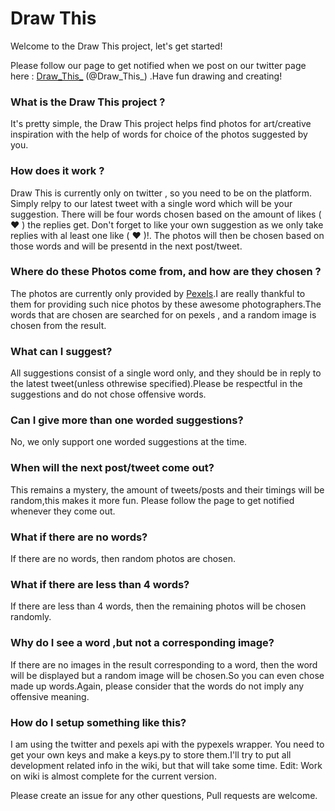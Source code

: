 # Draw This
Welcome to the Draw This project, let's get started!

Please follow our page to get notified when we post on our twitter page here : [Draw_This_](https://twitter.com/Draw_This_) (@Draw_This_) .Have fun drawing and creating!

### What is the Draw This project ?
It's pretty simple, the Draw This project helps find photos for art/creative inspiration with the help of words for choice of the photos suggested by you.

### How does it work ?
Draw This is currently only on twitter , so you need to be on the platform. Simply relpy to our latest tweet with a single word which will be your suggestion. There will be four words chosen based on the amount of likes ( ❤️ ) the replies get. Don't forget to like your own suggestion as we only take replies with al least one like ( ❤️ )!. The photos will then be chosen based on those words and will be presentd in the next post/tweet. 

### Where do these Photos come from, and how are they chosen ?
The photos are currently only provided by [Pexels](https://www.pexels.com).I are really thankful to them for providing such nice photos by these awesome photographers.The words that are chosen are searched for on pexels , and a random image is chosen from the result.

### What can I suggest?
All suggestions consist of a single word only, and they should be in reply to the latest tweet(unless othrewise specified).Please be respectful in the suggestions and do not chose offensive words.

### Can I give more than one worded suggestions?
No, we only support one worded suggestions at the time.

### When will the next post/tweet come out?
This remains a mystery, the amount of tweets/posts and their timings will be random,this makes it more fun. Please follow the page to get notified whenever they come out.

### What if there are no words?
If there are no words, then random photos are chosen.

### What if there are less than 4 words?
If there are less than 4 words, then the remaining photos will be chosen randomly.

### Why do I see a word ,but not a corresponding image?
If there are no images in the result corresponding to a word, then the word will be displayed but a random image will be chosen.So you can even chose made up words.Again, please consider that the words do not imply any offensive meaning. 

### How do I setup something like this?
I am using the twitter and pexels api with the pypexels wrapper. You need to get your own keys and make a keys.py to store them.I'll try to put all development related info in the wiki, but that will take some time.
Edit: Work on wiki is almost complete for the current version.

Please create an issue for any other questions, Pull requests are welcome.
